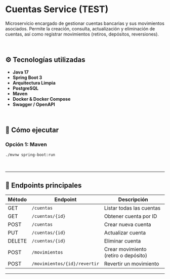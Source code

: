 # Cuentas Service (TEST)

Microservicio encargado de gestionar cuentas bancarias y sus movimientos asociados. Permite la creación, consulta, actualización y eliminación de cuentas, así como registrar movimientos (retiros, depósitos, reversiones).

<br> <!-- Salto de línea -->

## ⚙️ Tecnologías utilizadas

- **Java 17**
- **Spring Boot 3**
- **Arquitectura Limpia**
- **PostgreSQL**
- **Maven**
- **Docker & Docker Compose**
- **Swagger / OpenAPI**

<br> <!-- Salto de línea -->

## 🔧 Cómo ejecutar

### Opción 1: Maven

```bash
./mvnw spring-boot:run
```

<br> <!-- Salto de línea -->

---

## 🚀 Endpoints principales

| Método | Endpoint                | Descripción                             |
|--------|-------------------------|-----------------------------------------|
| GET    | `/cuentas`              | Listar todas las cuentas                |
| GET    | `/cuentas/{id}`         | Obtener cuenta por ID                   |
| POST   | `/cuentas`              | Crear nueva cuenta                      |
| PUT    | `/cuentas/{id}`         | Actualizar cuenta                       |
| DELETE | `/cuentas/{id}`         | Eliminar cuenta                         |
| POST   | `/movimientos`          | Crear movimiento (retiro o depósito)    |
| POST   | `/movimientos/{id}/revertir` | Revertir un movimiento             |

---
